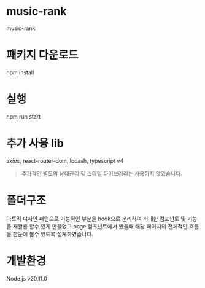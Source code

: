 # music-rank

music-rank

# 패키지 다운로드

npm install

# 실행

npm run start

# 추가 사용 lib

axios, react-router-dom, lodash, typescript v4

> 추가적인 별도의 상태관리 및 스타일 라이브러리는 사용하지 않았습니다.

# 폴더구조

아토믹 디자인 패턴으로 기능적인 부분을 hook으로 분리하여
최대한 컴포넌트 및 기능을 재활용 할수 있게 만들었고
page 컴포넌트에서 봤을때 해당 페이지의 전체적인 흐름을 한눈에 볼수 있도록 설계하였습니다.

# 개발환경

Node.js v20.11.0
